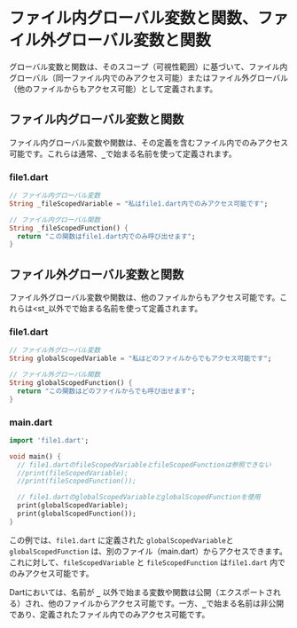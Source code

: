 # ファイル内グローバル変数と関数、ファイル外グローバル変数と関数

グローバル変数と関数は、そのスコープ（可視性範囲）に基づいて、ファイル内グローバル（同一ファイル内でのみアクセス可能）またはファイル外グローバル（他のファイルからもアクセス可能）として定義されます。

## ファイル内グローバル変数と関数
ファイル内グローバル変数や関数は、その定義を含むファイル内でのみアクセス可能です。これらは通常、<strong>`_`</strong>で始まる名前を使って定義されます。

### file1.dart
```dart
// ファイル内グローバル変数
String _fileScopedVariable = "私はfile1.dart内でのみアクセス可能です";

// ファイル内グローバル関数
String _fileScopedFunction() {
  return "この関数はfile1.dart内でのみ呼び出せます";
}
```

## ファイル外グローバル変数と関数
ファイル外グローバル変数や関数は、他のファイルからもアクセス可能です。これらは<st<strong>`_`</strong>以外でで始まる名前を使って定義されます。

### file1.dart
```dart
// ファイル外グローバル変数
String globalScopedVariable = "私はどのファイルからでもアクセス可能です";

// ファイル外グローバル関数
String globalScopedFunction() {
  return "この関数はどのファイルからでも呼び出せます";
}
```

### main.dart
```dart
import 'file1.dart';

void main() {
  // file1.dartのfileScopedVariableとfileScopedFunctionは参照できない
  //print(fileScopedVariable);
  //print(fileScopedFunction());

  // file1.dartのglobalScopedVariableとglobalScopedFunctionを使用
  print(globalScopedVariable);
  print(globalScopedFunction());
}
```

この例では、`file1.dart` に定義された `globalScopedVariable`と`globalScopedFunction` は、別のファイル（main.dart）からアクセスできます。  
これに対して、`fileScopedVariable` と `fileScopedFunction` は`file1.dart` 内でのみアクセス可能です。

Dartにおいては、名前が <strong>`_`</strong> 以外で始まる変数や関数は公開（エクスポートされる）され、他のファイルからアクセス可能です。一方、<strong>`_`</strong>で始まる名前は非公開であり、定義されたファイル内でのみアクセス可能です。